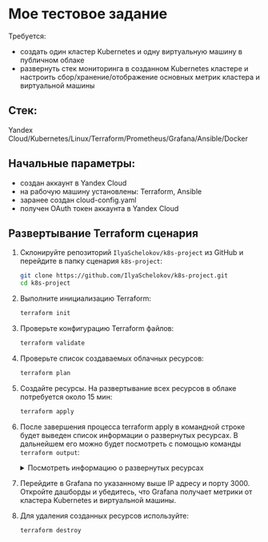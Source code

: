 # Мое тестовое задание
Требуется:
- создать один кластер Kubernetes и одну виртуальную машину в публичном облаке
- развернуть стек мониторинга в созданном Kubernetes кластере и настроить сбор/хранение/отображение основных метрик кластера и виртуальной машины

## Стек:
Yandex Cloud/Kubernetes/Linux/Terraform/Prometheus/Grafana/Ansible/Docker

## Начальные параметры:
- создан аккаунт в Yandex Cloud
- на рабочую машину установлены: Terraform, Ansible
- заранее создан cloud-config.yaml
- получен OAuth токен аккаунта в Yandex Cloud

## Развертывание Terraform сценария
1. Склонируйте репозиторий `IlyaSchelokov/k8s-project` из GitHub и перейдите в папку сценария `k8s-project`:
    ```bash
    git clone https://github.com/IlyaSchelokov/k8s-project.git
    cd k8s-project
    ```
2. Выполните инициализацию Terraform:
    ```bash
    terraform init
    ```
3. Проверьте конфигурацию Terraform файлов:
    ```bash
    terraform validate
    ```
4. Проверьте список создаваемых облачных ресурсов:
    ```bash
    terraform plan
    ```
5. Создайте ресурсы. На развертывание всех ресурсов в облаке потребуется около 15 мин:
    ```bash
    terraform apply
    ```
6. После завершения процесса terraform apply в командной строке будет выведен список информации о развернутых ресурсах. В дальнейшем его можно будет посмотреть с помощью команды `terraform output`:

    <details>
    <summary>Посмотреть информацию о развернутых ресурсах</summary>

    | Название | Описание |
    | ----------- | ----------- |
    | `public_ip_k8s-master` | Публичный IP-адрес k8s-master

    </details>

7. Перейдите в Grafana по указанному выше IP адресу и порту 3000. Откройте дашборды и убедитесь, что Grafana получает метрики от кластера Kubernetes и виртуальной машины.
8. Для удаления созданных ресурсов используйте:
    ```bash
    terraform destroy
    ```
